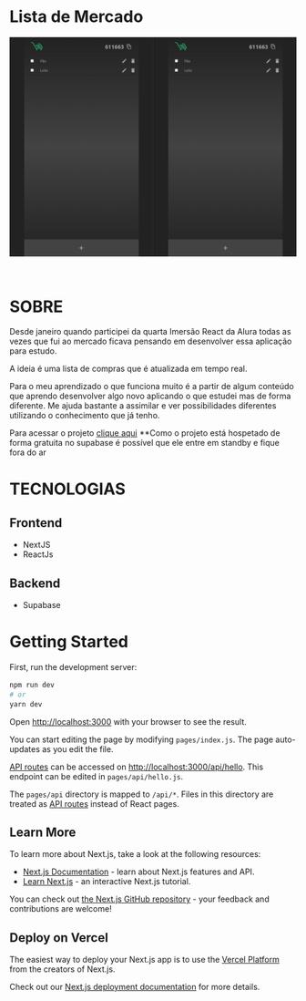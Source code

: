 # Lista de Mercado
<p align="center">
<img src="./public/preview.gif" alt="Preview da aplicação funcionando" width="600" align="center">
</p>

<br>

# SOBRE

Desde janeiro quando participei da quarta Imersão React da Alura todas as vezes que fui ao mercado ficava pensando em desenvolver essa aplicação para estudo.

A ideia é uma lista de compras que é atualizada em tempo real.

Para o meu aprendizado o que funciona muito é a partir de algum conteúdo que aprendo desenvolver algo novo aplicando o que estudei mas de forma diferente. Me ajuda bastante a assimilar e ver possibilidades diferentes utilizando o conhecimento que já tenho.

Para acessar o projeto [clique aqui](https://lista-de-mercado.vercel.app/)
**Como o projeto está hospetado de forma gratuita no supabase é possível que ele entre em standby e fique fora do ar

# TECNOLOGIAS

## Frontend

- NextJS
- ReactJs

## Backend

- Supabase


# Getting Started

First, run the development server:

```bash
npm run dev
# or
yarn dev
```

Open [http://localhost:3000](http://localhost:3000) with your browser to see the result.

You can start editing the page by modifying `pages/index.js`. The page auto-updates as you edit the file.

[API routes](https://nextjs.org/docs/api-routes/introduction) can be accessed on [http://localhost:3000/api/hello](http://localhost:3000/api/hello). This endpoint can be edited in `pages/api/hello.js`.

The `pages/api` directory is mapped to `/api/*`. Files in this directory are treated as [API routes](https://nextjs.org/docs/api-routes/introduction) instead of React pages.

## Learn More

To learn more about Next.js, take a look at the following resources:

- [Next.js Documentation](https://nextjs.org/docs) - learn about Next.js features and API.
- [Learn Next.js](https://nextjs.org/learn) - an interactive Next.js tutorial.

You can check out [the Next.js GitHub repository](https://github.com/vercel/next.js/) - your feedback and contributions are welcome!

## Deploy on Vercel

The easiest way to deploy your Next.js app is to use the [Vercel Platform](https://vercel.com/new?utm_medium=default-template&filter=next.js&utm_source=create-next-app&utm_campaign=create-next-app-readme) from the creators of Next.js.

Check out our [Next.js deployment documentation](https://nextjs.org/docs/deployment) for more details.
